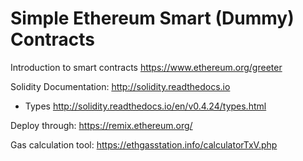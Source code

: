 # Simple Ethereum Smart (Dummy) Contracts

Introduction to smart contracts https://www.ethereum.org/greeter

Solidity Documentation: http://solidity.readthedocs.io

- Types http://solidity.readthedocs.io/en/v0.4.24/types.html

Deploy through: https://remix.ethereum.org/

Gas calculation tool: https://ethgasstation.info/calculatorTxV.php
